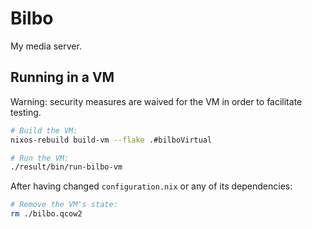 # Bilbo

My media server.

## Running in a VM

Warning: security measures are waived for the VM in order to facilitate testing.

```sh
# Build the VM:
nixos-rebuild build-vm --flake .#bilboVirtual

# Run the VM:
./result/bin/run-bilbo-vm
```

After having changed `configuration.nix` or any of its dependencies:

```sh
# Remove the VM's state:
rm ./bilbo.qcow2
```
